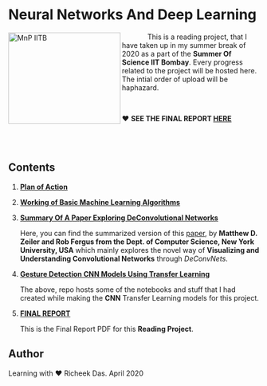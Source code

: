 # Neural Networks And Deep Learning

<img align="left" src="http://mnp-club.github.io/images/site-logo.png" title="MnP IITB" width="225" height="183"/>

&nbsp;&nbsp;&nbsp;&nbsp;&nbsp;&nbsp;&nbsp;&nbsp;&nbsp;&nbsp;&nbsp;&nbsp;
This is a reading project, that I have taken up in my summer break of 2020 as a part of the **Summer Of Science IIT Bombay**. Every progress related to the project will be hosted here. The intial order of upload will be haphazard.

</br>

:heart: **SEE THE FINAL REPORT [HERE](https://github.com/sudoRicheek/NeuralNetworks-And-DeepLearning-SoS/blob/master/Neural%20Networks%20and%20Deep%20Learning%20Final%20Report.pdf)**

</br></br>

## Contents

1. **[Plan of Action](https://github.com/sudoRicheek/NeuralNetworks-And-DeepLearning-SoS/blob/master/Neural%20Networks%20and%20Deep%20Learning%20Plan%20Of%20Action.pdf)**

2. **[Working of Basic Machine Learning Algorithms](https://github.com/sudoRicheek/NeuralNetworks-And-DeepLearning-SoS/blob/master/Working%20of%20Basic%20Machine%20Learning%20Algorithms.pdf)**

3. **[Summary Of A Paper Exploring DeConvolutional Networks](https://github.com/sudoRicheek/Gestures-For-3D-Space/blob/master/Notes%20And%20Basic%20Implementations/DeConvolutional%20Networks%20Summary.pdf)**
  
    Here, you can find the summarized version of this [paper](https://www.google.com/url?sa=t&source=web&rct=j&url=https://cs.nyu.edu/~fergus/papers/zeilerECCV2014.pdf&ved=2ahUKEwjcsrbOzPToAhVt7nMBHV9GAlYQFjAQegQIBxAB&usg=AOvVaw3ga-MmEmZLvVUSuQhiPog8&cshid=1587303221548), by **Matthew D. Zeiler and Rob Fergus from the Dept. of Computer Science, New York University, USA** which mainly explores the novel way of **Visualizing and Understanding Convolutional Networks** through *DeConvNets*.

4. **[Gesture Detection CNN Models Using Transfer Learning](https://github.com/sudoRicheek/Gestures-CNN-Model-Creation-And-FineTuning)**

    The above, repo hosts some of the notebooks and stuff that I had created while making the **CNN** Transfer Learning models for this project.

5. **[FINAL REPORT](https://github.com/sudoRicheek/NeuralNetworks-And-DeepLearning-SoS/blob/master/Neural%20Networks%20and%20Deep%20Learning%20Final%20Report.pdf)**

    This is the Final Report PDF for this **Reading Project**.
## Author

Learning with :heart: Richeek Das. April 2020
